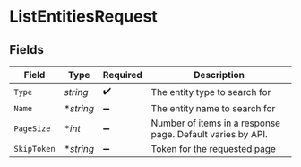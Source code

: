# ListEntitiesRequest


## Fields

| Field                                                      | Type                                                       | Required                                                   | Description                                                |
| ---------------------------------------------------------- | ---------------------------------------------------------- | ---------------------------------------------------------- | ---------------------------------------------------------- |
| `Type`                                                     | *string*                                                   | :heavy_check_mark:                                         | The entity type to search for                              |
| `Name`                                                     | **string*                                                  | :heavy_minus_sign:                                         | The entity name to search for                              |
| `PageSize`                                                 | **int*                                                     | :heavy_minus_sign:                                         | Number of items in a response page. Default varies by API. |
| `SkipToken`                                                | **string*                                                  | :heavy_minus_sign:                                         | Token for the requested page                               |